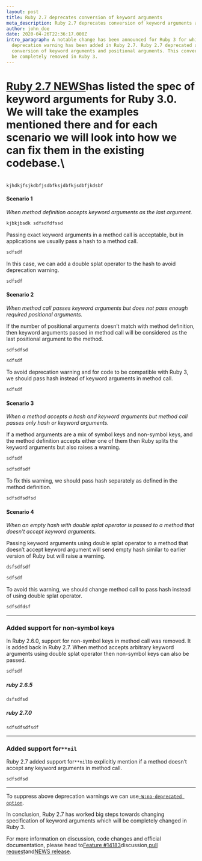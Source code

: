 ```yaml
---
layout: post
title: Ruby 2.7 deprecates conversion of keyword arguments
meta_description: Ruby 2.7 deprecates conversion of keyword arguments and positional arguments
author: john_doe
date: 2020-04-26T22:36:17.000Z
intro_paragraph: A notable change has been announced for Ruby 3 for which
  deprecation warning has been added in Ruby 2.7. Ruby 2.7 deprecated automatic
  conversion of keyword arguments and positional arguments. This conversion will
  be completely removed in Ruby 3.
---
```

# [Ruby 2.7 NEWS](https://github.com/ruby/ruby/blob/4643bf5d55af6f79266dd67b69bb6eb4ff82029a/doc/NEWS-2.7.0#the-spec-of-keyword-arguments-is-changed-towards-30-)has listed the spec of keyword arguments for Ruby 3.0. We will take the examples mentioned there and for each scenario we will look into how we can fix them in the existing codebase.\
\
`kjhdkjfsjkdbfjsdbfksjdbfkjsdbfjkdsbf`

#### Scenario 1

*When method definition accepts keyword arguments as the last argument.*

```ruby
kjbkjbsdk sdfsdfdfssd
```

Passing exact keyword arguments in a method call is acceptable, but in applications we usually pass a hash to a method call.

```ruby
sdfsdf
```

In this case, we can add a double splat operator to the hash to avoid deprecation warning.

```ruby
sdfsdf
```

#### Scenario 2

*When method call passes keyword arguments but does not pass enough required positional arguments.*

If the number of positional arguments doesn’t match with method definition, then keyword arguments passed in method call will be considered as the last positional argument to the method.

```ruby
sdfsdfsd
```

```ruby
sdfsdf
```

To avoid deprecation warning and for code to be compatible with Ruby 3, we should pass hash instead of keyword arguments in method call.

```ruby
sdfsdf
```

#### Scenario 3

*When a method accepts a hash and keyword arguments but method call passes only hash or keyword arguments.*

If a method arguments are a mix of symbol keys and non-symbol keys, and the method definition accepts either one of them then Ruby splits the keyword arguments but also raises a warning.

```ruby
sdfsdf
```

```ruby
sdfsdfsdf
```

To fix this warning, we should pass hash separately as defined in the method definition.

```ruby
sdfsdfsdfsd
```

#### Scenario 4

*When an empty hash with double splat operator is passed to a method that doesn’t accept keyword arguments.*

Passing keyword arguments using double splat operator to a method that doesn’t accept keyword argument will send empty hash similar to earlier version of Ruby but will raise a warning.

```ruby
dsfsdfsdf
```

```ruby
sdfsdf
```

To avoid this warning, we should change method call to pass hash instead of using double splat operator.

```ruby
sdfsdfdsf
```

- - -

### Added support for non-symbol keys

In Ruby 2.6.0, support for non-symbol keys in method call was removed. It is added back in Ruby 2.7. When method accepts arbitrary keyword arguments using double splat operator then non-symbol keys can also be passed.

```ruby
sdfsdf
```

##### ruby 2.6.5

```ruby
dsfsdfsd
```

##### ruby 2.7.0

```ruby
sdfsdfsdfsdf
```

- - -

### Added support for`**nil`

Ruby 2.7 added support for`**nil`to explicitly mention if a method doesn’t accept any keyword arguments in method call.

```ruby
sdfsdfsd
```

- - -

To suppress above deprecation warnings we can use[`-W:no-deprecated option`](https://github.com/ruby/ruby/blob/4643bf5d55af6f79266dd67b69bb6eb4ff82029a/doc/NEWS-2.7.0#warning-option-).

In conclusion, Ruby 2.7 has worked big steps towards changing specification of keyword arguments which will be completely changed in Ruby 3.

For more information on discussion, code changes and official documentation, please head to[Feature #14183](https://bugs.ruby-lang.org/issues/14183)discussion,[pull request](https://github.com/ruby/ruby/pull/2395)and[NEWS release](https://github.com/ruby/ruby/blob/4643bf5d55af6f79266dd67b69bb6eb4ff82029a/doc/NEWS-2.7.0#the-spec-of-keyword-arguments-is-changed-towards-30-).